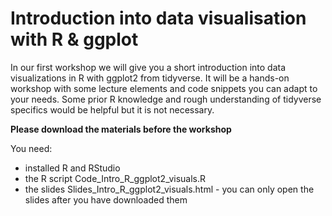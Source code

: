 # Introduction into data visualisation with R & ggplot

In our first workshop we will give you a short introduction into data visualizations in R with ggplot2 from tidyverse. It will be a hands-on workshop with some lecture elements and code snippets you can adapt to your needs. Some prior R knowledge and rough understanding of tidyverse specifics would be helpful but it is not necessary.

**Please download the materials before the workshop**

You need:
* installed R and RStudio
* the R script Code_Intro_R_ggplot2_visuals.R
* the slides Slides_Intro_R_ggplot2_visuals.html - you can only open the slides after you have downloaded them
